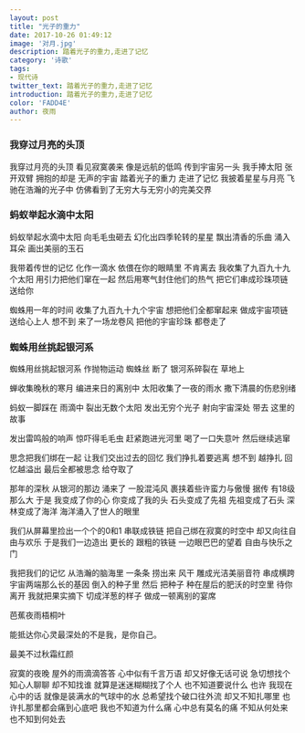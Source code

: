 ```yaml
---
layout: post
title: "光子的重力"
date: 2017-10-26 01:49:12
image: '对月.jpg'
description: 踏着光子的重力,走进了记忆
category: '诗歌'
tags:
- 现代诗
twitter_text: 踏着光子的重力,走进了记忆
introduction: 踏着光子的重力,走进了记忆
color: 'FADD4E'
author: 夜雨
---
```

### 我穿过月亮的头顶
我穿过月亮的头顶
看见寂寞袭来
像是远航的低鸣
传到宇宙另一头
我手捧太阳
张开双臂
拥抱的却是
无声的宇宙
踏着光子的重力
走进了记忆
我披着星星与月亮
飞驰在浩瀚的光子中
仿佛看到了无穷大与无穷小的完美交界

### 蚂蚁举起水滴中太阳
蚂蚁举起水滴中太阳
向毛毛虫砸去
幻化出四季轮转的星星
飘出清香的乐曲
涌入耳朵
画出美丽的玉石

我带着传世的记忆
化作一滴水
依偎在你的眼睛里
不肯离去
我收集了九百九十九个太阳
用引力把他们窜在一起
然后用寒气封住他们的热气
把它们串成珍珠项链
送给你

蜘蛛用一年的时间
收集了九百九十九个宇宙
想把他们全都窜起来
做成宇宙项链
送给心上人
想不到
来了一场龙卷风
把他的宇宙珍珠
都卷走了

### 蜘蛛用丝挑起银河系
蜘蛛用丝挑起银河系
作抛物运动
蜘蛛丝
断了
银河系碎裂在
草地上

蝉收集晚秋的寒月
编进来日的离别中
太阳收集了一夜的雨水
撒下清晨的伤悲别绪

蚂蚁一脚踩在
雨滴中
裂出无数个太阳
发出无穷个光子
射向宇宙深处
带去
这里的故事

发出雷鸣般的响声
惊吓得毛毛虫
赶紧跑进光河里
喝了一口失意叶
然后继续逃窜


思念把我们绑在一起
让我们交出过去的回忆
我们挣扎着要逃离
想不到
越挣扎
回忆越溢出
最后全都被思念
给夺取了

那年的深秋
从银河的那边
涌来了
一股混沌风
裹挟着些许蛮力与傲慢
据传
有18级那么大
于是
我变成了你的心
你变成了我的头
石头变成了先祖
先祖变成了石头
深林变成了海洋
海洋涌入了世人的眼里

我们从屏幕里捡出一个个的0和1
串联成铁链
把自己绑在寂寞的时空中
却又向往自由与欢乐
于是我们一边造出
更长的
跟粗的铁链
一边眼巴巴的望着
自由与快乐之门

我把我们的记忆
从浩瀚的脑海里
一条条
捞出来
风干
雕成光洁美丽音符
串成横跨宇宙两端那么长的基因
倒入的种子里
然后
把种子
种在屋后的肥沃的时空里
待你离开
我就把果实摘下
切成洋葱的样子
做成一顿离别的宴席

芭蕉夜雨梧桐叶

能抵达你心灵最深处的不是我，是你自己。

最美不过秋霜红颜

寂寞的夜晚
屋外的雨滴滴答答
心中似有千言万语
却又好像无话可说
急切想找个知心人聊聊
却不知找谁
就算是迷迷糊糊找了个人
也不知道要说什么
也许
我现在心中的话
就像是装满水的气球中的水
总希望找个破口往外流
却又不知扎哪里
也许扎那里都会痛到心底吧
我也不知道为什么痛
心中总有莫名的痛
不知从何处来
也不知到何处去







